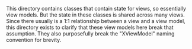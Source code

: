 ﻿This directory contains classes that contain state for views, so essentially view models.
But the state in these classes is shared across many views. 
Since there usually is a 1:1 relationship between a view and a view model,
this directory exists to clarify that these view models here break that assumption.
They also purposefully break the "XViewModel" naming convention for brevity.
